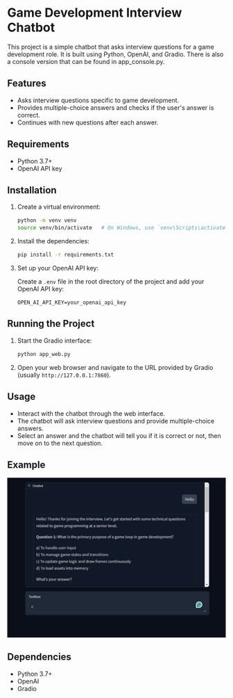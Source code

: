 # Game Development Interview Chatbot

This project is a simple chatbot that asks interview questions for a game development role. It is built using Python, OpenAI, and Gradio. There is also a console version that can be found in app_console.py.

## Features

- Asks interview questions specific to game development.
- Provides multiple-choice answers and checks if the user's answer is correct.
- Continues with new questions after each answer.

## Requirements

- Python 3.7+
- OpenAI API key

## Installation

1. Create a virtual environment:

    ```bash
    python -m venv venv
    source venv/bin/activate   # On Windows, use `venv\Scripts\activate`
    ```

2. Install the dependencies:

    ```bash
    pip install -r requirements.txt
    ```

3. Set up your OpenAI API key:

    Create a `.env` file in the root directory of the project and add your OpenAI API key:

    ```plaintext
    OPEN_AI_API_KEY=your_openai_api_key
    ```

## Running the Project

1. Start the Gradio interface:

    ```bash
    python app_web.py
    ```

2. Open your web browser and navigate to the URL provided by Gradio (usually `http://127.0.0.1:7860`).

## Usage

- Interact with the chatbot through the web interface.
- The chatbot will ask interview questions and provide multiple-choice answers.
- Select an answer and the chatbot will tell you if it is correct or not, then move on to the next question.

## Example

![Example Chatbot Interface](screenshot.png)

## Dependencies

- Python 3.7+
- OpenAI
- Gradio
